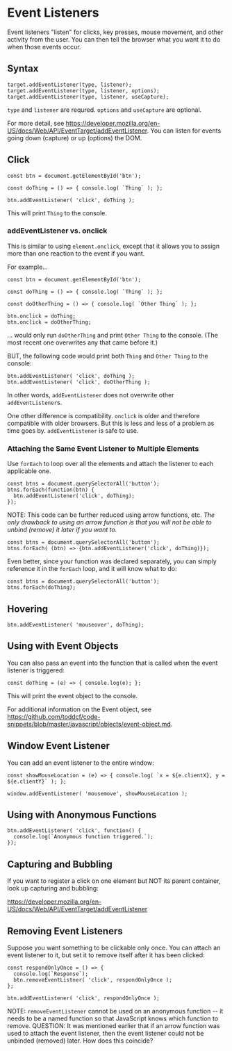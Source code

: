 # Event Listeners

Event listeners "listen" for clicks, key presses, mouse movement, and other activity from the user. You can then tell the browser what you want it to do when those events occur.


## Syntax

```
target.addEventListener(type, listener);
target.addEventListener(type, listener, options);
target.addEventListener(type, listener, useCapture);
```

`type` and `listener` are requred. `options` and `useCapture` are optional.

For more detail, see https://developer.mozilla.org/en-US/docs/Web/API/EventTarget/addEventListener. You can listen for events going down (capture) or up (options) the DOM.


## Click

```
const btn = document.getElementById('btn');

const doThing = () => { console.log( `Thing` ); };

btn.addEventListener( 'click', doThing );
```

This will print `Thing` to the console.


### addEventListener vs. onclick

This is similar to using `element.onclick`, except that it allows you to assign more than one reaction to the event if you want.

For example...

```
const btn = document.getElementById('btn');

const doThing = () => { console.log( `Thing` ); };

const doOtherThing = () => { console.log( `Other Thing` ); };

btn.onclick = doThing;
btn.onclick = doOtherThing;
```

... would only run `doOtherThing` and print `Other Thing` to the console. (The most recent one overwrites any that came before it.)

BUT, the following code would print both `Thing` and `Other Thing` to the console:

```
btn.addEventListener( 'click', doThing );
btn.addEventListener( 'click', doOtherThing );
```

In other words, `addEventListener` does not overwrite other `addEventListener`s.

One other difference is compatibility. `onclick` is older and therefore compatible with older browsers. But this is less and less of a problem as time goes by. `addEventListener` is safe to use.


### Attaching the Same Event Listener to Multiple Elements

Use `forEach` to loop over all the elements and attach the listener to each applicable one.

```
const btns = document.querySelectorAll('button');
btns.forEach(function(btn) {
  btn.addEventListener('click', doThing);
});
```

NOTE: This code can be further reduced using arrow functions, etc.  *The only drawback to using an arrow function is that you will not be able to unbind (remove) it later if you want to.*

```
const btns = document.querySelectorAll('button');
btns.forEach( (btn) => {btn.addEventListener('click', doThing)});
```

Even better, since your function was declared separately, you can simply reference it in the `forEach` loop, and it will know what to do:

```
const btns = document.querySelectorAll('button');
btns.forEach(doThing);
```


## Hovering

```
btn.addEventListener( 'mouseover', doThing);
```


## Using with Event Objects

You can also pass an event into the function that is called when the event listener is triggered:

```
const doThing = (e) => { console.log(e); };
```

This will print the event object to the console.

For additional information on the Event object, see https://github.com/toddcf/code-snippets/blob/master/javascript/objects/event-object.md.


## Window Event Listener

You can add an event listener to the entire window:

```
const showMouseLocation = (e) => { console.log( `x = ${e.clientX}, y = ${e.clientY}` ); };

window.addEventListener( 'mousemove', showMouseLocation );
```


## Using with Anonymous Functions

```
btn.addEventListener( 'click', function() {
  console.log(`Anonymous function triggered.`);
});
```


## Capturing and Bubbling

If you want to register a click on one element but NOT its parent container, look up capturing and bubbling:

https://developer.mozilla.org/en-US/docs/Web/API/EventTarget/addEventListener


## Removing Event Listeners

Suppose you want something to be clickable only once. You can attach an event listener to it, but set it to remove itself after it has been clicked:

```
const respondOnlyOnce = () => {
  console.log(`Response`);
  btn.removeEventListner( 'click', respondOnlyOnce );
};

btn.addEventListener( 'click', respondOnlyOnce );
```

NOTE: `removeEventListener` cannot be used on an anonymous function -- it needs to be a named function so that JavaScript knows which function to remove.
QUESTION: It was mentioned earlier that if an arrow function was used to attach the event listener, then the event listener could not be unbinded (removed) later.  How does this coincide?